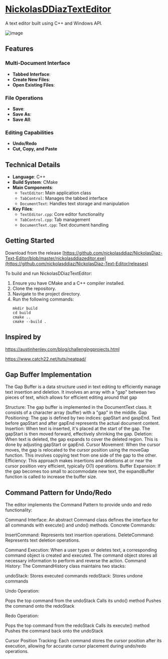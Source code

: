 # [NickolasDDiazTextEditor](https://github.com/nickolasddiaz/NickolasDiaz-Text-Editor)

A text editor built using C++ and Windows API.

![image](https://github.com/user-attachments/assets/c97cb56a-fb64-4857-b79d-3186279850f8)

## Features

### Multi-Document Interface
- **Tabbed Interface**:
- **Create New Files**: 
- **Open Existing Files**: 

### File Operations
- **Save**:
- **Save As**: 
- **Save All**:

### Editing Capabilities
- **Undo/Redo**
- **Cut, Copy, and Paste**

## Technical Details

- **Language**: C++
- **Build System**: CMake
- **Main Components**:
  - `TextEditor`: Main application class
  - `TabControl`: Manages the tabbed interface
  - `DocumentText`: Handles text storage and manipulation
- **Key Files**:
  - `TextEditor.cpp`: Core editor functionality
  - `TabControl.cpp`: Tab management
  - `DocumentText.cpp`: Text document handling

## Getting Started
Download from the release [https://github.com/nickolasddiaz/NickolasDiaz-Text-Editor/blob/master/nickolasddiazeditor.exe](https://github.com/nickolasddiaz/NickolasDiaz-Text-Editor/releases)

To build and run NickolasDDiazTextEditor:

1. Ensure you have CMake and a C++ compiler installed.
2. Clone the repository.
3. Navigate to the project directory.
4. Run the following commands:
   ```
   mkdir build
   cd build
   cmake ..
   cmake --build .
   ```
## Inspired by
https://austinhenley.com/blog/challengingprojects.html

https://www.catch22.net/tuts/neatpad/

   
## Gap Buffer Implementation
The Gap Buffer is a data structure used in text editing to efficiently manage text insertion and deletion. It involves an array with a "gap" between two pieces of text, which allows for efficient editing around that gap

Structure: The gap buffer is implemented in the DocumentText class. It consists of a character array (buffer) with a "gap" in the middle.
Gap Positioning: The gap is defined by two indices: gapStart and gaspEnd. Text before gapStart and after gapEnd represents the actual document content.
Insertion: When text is inserted, it's placed at the start of the gap. The gapStart is then moved forward, effectively shrinking the gap.
Deletion: When text is deleted, the gap expands to cover the deleted region. This is done by adjusting gapStart or gapEnd.
Cursor Movement: When the cursor moves, the gap is relocated to the cursor position using the moveGap function. This involves copying text from one side of the gap to the other.
Efficiency: This approach makes insertions and deletions at or near the cursor position very efficient, typically O(1) operations.
Buffer Expansion: If the gap becomes too small to accommodate new text, the expandBuffer function is called to increase the buffer size.

## Command Pattern for Undo/Redo
The editor implements the Command Pattern to provide undo and redo functionality:

Command Interface: An abstract Command class defines the interface for all commands with execute() and undo() methods.
Concrete Commands:

InsertCommand: Represents text insertion operations.
DeleteCommand: Represents text deletion operations.


Command Execution: When a user types or deletes text, a corresponding command object is created and executed. The command object stores all necessary information to perform and reverse the action.
Command History: The CommandHistory class maintains two stacks:

undoStack: Stores executed commands
redoStack: Stores undone commands


Undo Operation:

Pops the top command from the undoStack
Calls its undo() method
Pushes the command onto the redoStack


Redo Operation:

Pops the top command from the redoStack
Calls its execute() method
Pushes the command back onto the undoStack


Cursor Position Tracking: Each command stores the cursor position after its execution, allowing for accurate cursor placement during undo/redo operations.

